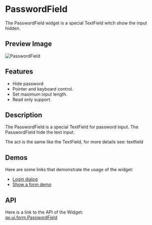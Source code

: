 PasswordField
=============

The PasswordField widget is a special TextField witch show the input
hidden.

Preview Image
-------------

![PasswordField](/pages/widget/passwordfield.png)

Features
--------

-   Hide password
-   Pointer and keyboard control.
-   Set maximum input length.
-   Read only support.

Description
-----------

The PasswordField is a special TextField for password input. The
PasswordField hide the text input.

The act is the same like the TextField, for more details see: textfield

Demos
-----

Here are some links that demonstrate the usage of the widget:

-   [Login
    dialog](http://demo.qooxdoo.org/%{version}/demobrowser/#animation~Login.html)
-   [Show a form
    demo](http://demo.qooxdoo.org/%{version}/demobrowser/#showcase~Form.html)

API
---

Here is a link to the API of the Widget:\
[qx.ui.form.PasswordField](http://demo.qooxdoo.org/%{version}/apiviewer/#qx.ui.form.PasswordField)
